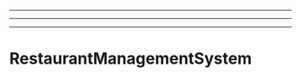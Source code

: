 --------------------
----------------------------------------------------------------------------------------------------
----------------------------------------------------------------------------------------------------
# RestaurantManagementSystem
